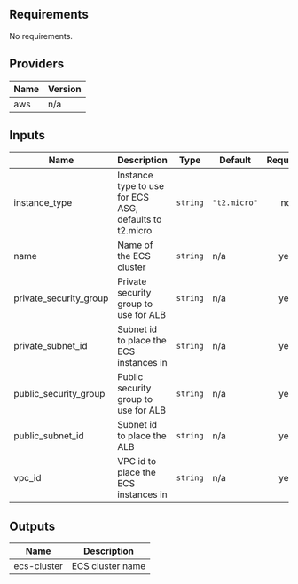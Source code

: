 ## Requirements

No requirements.

## Providers

| Name | Version |
|------|---------|
| aws | n/a |

## Inputs

| Name | Description | Type | Default | Required |
|------|-------------|------|---------|:--------:|
| instance\_type | Instance type to use for ECS ASG, defaults to t2.micro | `string` | `"t2.micro"` | no |
| name | Name of the ECS cluster | `string` | n/a | yes |
| private\_security\_group | Private security group to use for ALB | `string` | n/a | yes |
| private\_subnet\_id | Subnet id to place the ECS instances in | `string` | n/a | yes |
| public\_security\_group | Public security group to use for ALB | `string` | n/a | yes |
| public\_subnet\_id | Subnet id to place the ALB | `string` | n/a | yes |
| vpc\_id | VPC id to place the ECS instances in | `string` | n/a | yes |

## Outputs

| Name | Description |
|------|-------------|
| ecs-cluster | ECS cluster name |
